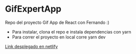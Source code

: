 # GifExpertApp

Repo del proyecto Gif App de React con Fernando :)

- Para instalar, clona el repo e instala dependencias con yarn
- Para correr el proyecto en local corre yarn dev

[Link desplegado en netlify](https://ubiquitous-cupcake-f2859b.netlify.app/)

